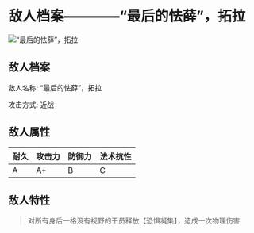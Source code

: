 # 敌人档案————“最后的怯薛”，拓拉

![“最后的怯薛”，拓拉](./eneIcons/“最后的怯薛”，拓拉.png)

## 敌人档案

敌人名称: “最后的怯薛”，拓拉

攻击方式: 近战

## 敌人属性

| 耐久      | 攻击力  | 防御力 | 法术抗性 |
|---------|------|-----|------|
| A | A+ | B | C |

## 敌人特性
> 对所有身后一格没有视野的干员释放【恐惧凝集】，造成一次物理伤害
